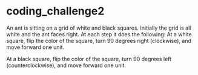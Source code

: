 # coding_challenge2

An ant is sitting on a grid of white and black squares. Initially the grid is all white and the ant faces right.  At each step it does the following:
At a white square, flip the color of the square, turn 90 degrees right (clockwise), and move forward one unit.

At a black square, flip the color of the square, turn 90 degrees left (counterclockwise), and move forward one unit.
